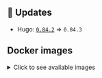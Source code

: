 ## :heartbeat: Updates

* Hugo: [`0.84.2`](https://github.com/klakegg/docker-hugo/releases/tag/0.84.2) => `0.84.3`


## Docker images

<details>
<summary>Click to see available images</summary>

This release is available from Docker Hub as project `klakegg/hugo` with the following tags:

| Alias tags                   | Version specific tags                      |
| ---------------------------- | ------------------------------------------ |
| `busybox`, `latest`          | `0.84.3-busybox`, `0.84.3`                     |
| `busybox-ci`, `ci`           | `0.84.3-busybox-ci`, `0.84.3-ci`               |
| `busybox-onbuild`, `onbuild` | `0.84.3-busybox-onbuild`, `0.84.3-onbuild`     |
| `alpine`                     | `0.84.3-alpine`                              |
| `alpine-ci`                  | `0.84.3-alpine-ci`                           |
| `alpine-onbuild`             | `0.84.3-alpine-onbuild`                      |
| `asciidoctor`                | `0.84.3-asciidoctor`                         |
| `asciidoctor-ci`             | `0.84.3-asciidoctor-ci`                      |
| `asciidoctor-onbuild`        | `0.84.3-asciidoctor-onbuild`                 |
| `pandoc`                     | `0.84.3-pandoc`                              |
| `pandoc-ci`                  | `0.84.3-pandoc-ci`                           |
| `pandoc-onbuild`             | `0.84.3-pandoc-onbuild`                      |
| `ext-alpine`                 | `0.84.3-ext-alpine`                          |
| `ext-alpine-ci`              | `0.84.3-ext-alpine-ci`                       |
| `ext-alpine-onbuild`         | `0.84.3-ext-alpine-onbuild`                  |
| `ext-asciidoctor`            | `0.84.3-ext-asciidoctor`                     |
| `ext-asciidoctor-ci`         | `0.84.3-ext-asciidoctor-ci`                  |
| `ext-asciidoctor-onbuild`    | `0.84.3-ext-asciidoctor-onbuild`             |
| `ext-pandoc`                 | `0.84.3-ext-pandoc`                          |
| `ext-pandoc-ci`              | `0.84.3-ext-pandoc-ci`                       |
| `ext-pandoc-onbuild`         | `0.84.3-ext-pandoc-onbuild`                  |
| `debian`                     | `0.84.3-debian`                              |
| `debian-ci`                  | `0.84.3-debian-ci`                           |
| `debian-onbuild`             | `0.84.3-debian-onbuild`                      |
| `ext-debian`, `ext`, `latest-ext` | `0.84.3-ext-debian`, `0.84.3-ext`         |
| `ext-debian-ci`, `ext-ci`    | `0.84.3-ext-debian-ci`, `0.84.3-ext-ci`        |
| `ext-debian-onbuild`, `ext-onbuild` | `0.84.3-ext-debian-onbuild`, `0.84.3-ext-onbuild` |
| `ubuntu`                     | `0.84.3-ubuntu`                            |
| `ubuntu-ci`                  | `0.84.3-ubuntu-ci`                         |
| `ubuntu-onbuild`             | `0.84.3-ubuntu-onbuild`                    |
| `ext-ubuntu`                 | `0.84.3-ext-ubuntu`                        |
| `ext-ubuntu-ci`              | `0.84.3-ext-ubuntu-ci`                     |
| `ext-ubuntu-onbuild`         | `0.84.3-ext-ubuntu-onbuild`                |
</details>